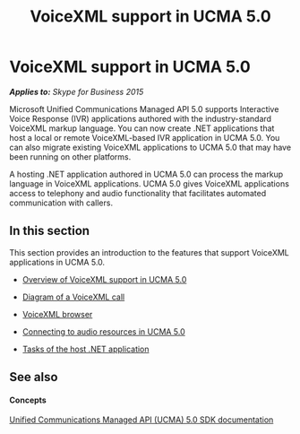 ﻿---
title: VoiceXML support in UCMA 5.0
TOCTitle: VoiceXML support in UCMA 5.0
ms:assetid: 064392c2-b82a-4d1f-a239-8eabb8fae2c4
ms:mtpsurl: https://msdn.microsoft.com/en-us/library/Dn466119(v=office.16)
ms:contentKeyID: 65240062
ms.date: 07/27/2015
mtps_version: v=office.16
---

# VoiceXML support in UCMA 5.0


_**Applies to:** Skype for Business 2015_

Microsoft Unified Communications Managed API 5.0 supports Interactive Voice Response (IVR) applications authored with the industry-standard VoiceXML markup language. You can now create .NET applications that host a local or remote VoiceXML-based IVR application in UCMA 5.0. You can also migrate existing VoiceXML applications to UCMA 5.0 that may have been running on other platforms.

A hosting .NET application authored in UCMA 5.0 can process the markup language in VoiceXML applications. UCMA 5.0 gives VoiceXML applications access to telephony and audio functionality that facilitates automated communication with callers.

## In this section

This section provides an introduction to the features that support VoiceXML applications in UCMA 5.0.

  - [Overview of VoiceXML support in UCMA 5.0](overview-of-voicexml-support-in-ucma-5-0.md)

  - [Diagram of a VoiceXML call](diagram-of-a-voicexml-call.md)

  - [VoiceXML browser](voicexml-browser.md)

  - [Connecting to audio resources in UCMA 5.0](connecting-to-audio-resources-in-ucma-5-0.md)

  - [Tasks of the host .NET application](tasks-of-the-host-net-application.md)

## See also

#### Concepts

[Unified Communications Managed API (UCMA) 5.0 SDK documentation](unified-communications-managed-api-ucma-5-0-sdk-documentation.md)

